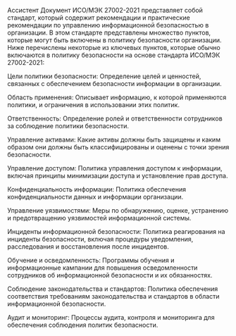 Ассистент
Документ ИСО/МЭК 27002-2021 представляет собой стандарт, который содержит рекомендации и практические рекомендации по управлению информационной безопасностью в организации. В этом стандарте представлены множество пунктов, которые могут быть включены в политику безопасности организации. Ниже перечислены некоторые из ключевых пунктов, которые обычно включаются в политику безопасности на основе стандарта ИСО/МЭК 27002-2021:

Цели политики безопасности: Определение целей и ценностей, связанных с обеспечением безопасности информации в организации.

Область применения: Описывает информацию, к которой применяются политики, и ограничения в использовании этих политик.

Ответственность: Определение ролей и ответственности сотрудников за соблюдение политики безопасности.

Управление активами: Какие активы должны быть защищены и каким образом они должны быть классифицированы и оценены с точки зрения безопасности.

Управление доступом: Политика управления доступом к информации, включая принципы минимизации доступа и установление прав доступа.

Конфиденциальность информации: Политика обеспечения конфиденциальности данных и информации организации.

Управление уязвимостями: Меры по обнаружению, оценке, устранению и предотвращению уязвимостей информационной системы.

Инциденты информационной безопасности: Политика реагирования на инциденты безопасности, включая процедуры уведомления, расследования и восстановления после инцидентов.

Обучение и осведомленность: Программы обучения и информационные кампании для повышения осведомленности сотрудников об информационной безопасности и их обязанностях.

Соблюдение законодательства и стандартов: Политика обеспечения соответствия требованиям законодательства и стандартов в области информационной безопасности.

Аудит и мониторинг: Процессы аудита, контроля и мониторинга для обеспечения соблюдения политик безопасности.
